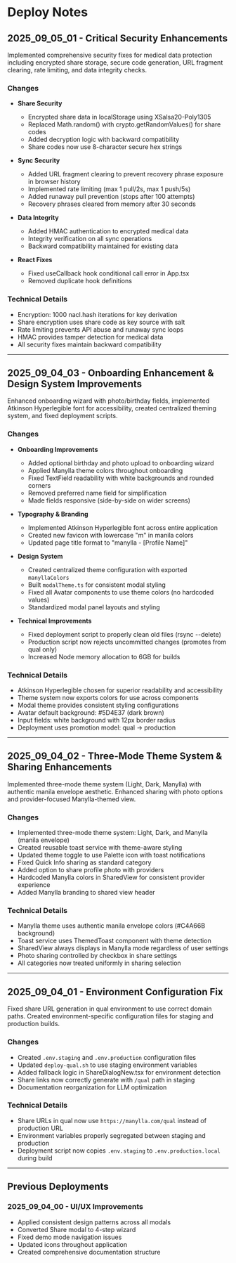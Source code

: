 # Deploy Notes

## 2025_09_05_01 - Critical Security Enhancements
Implemented comprehensive security fixes for medical data protection including encrypted share storage, secure code generation, URL fragment clearing, rate limiting, and data integrity checks.

### Changes
- **Share Security**
  - Encrypted share data in localStorage using XSalsa20-Poly1305
  - Replaced Math.random() with crypto.getRandomValues() for share codes
  - Added decryption logic with backward compatibility
  - Share codes now use 8-character secure hex strings

- **Sync Security**
  - Added URL fragment clearing to prevent recovery phrase exposure in browser history
  - Implemented rate limiting (max 1 pull/2s, max 1 push/5s)
  - Added runaway pull prevention (stops after 100 attempts)
  - Recovery phrases cleared from memory after 30 seconds

- **Data Integrity**
  - Added HMAC authentication to encrypted medical data
  - Integrity verification on all sync operations
  - Backward compatibility maintained for existing data

- **React Fixes**
  - Fixed useCallback hook conditional call error in App.tsx
  - Removed duplicate hook definitions

### Technical Details
- Encryption: 1000 nacl.hash iterations for key derivation
- Share encryption uses share code as key source with salt
- Rate limiting prevents API abuse and runaway sync loops
- HMAC provides tamper detection for medical data
- All security fixes maintain backward compatibility

---

## 2025_09_04_03 - Onboarding Enhancement & Design System Improvements
Enhanced onboarding wizard with photo/birthday fields, implemented Atkinson Hyperlegible font for accessibility, created centralized theming system, and fixed deployment scripts.

### Changes
- **Onboarding Improvements**
  - Added optional birthday and photo upload to onboarding wizard
  - Applied Manylla theme colors throughout onboarding
  - Fixed TextField readability with white backgrounds and rounded corners
  - Removed preferred name field for simplification
  - Made fields responsive (side-by-side on wider screens)

- **Typography & Branding**
  - Implemented Atkinson Hyperlegible font across entire application
  - Created new favicon with lowercase "m" in manila colors
  - Updated page title format to "manylla - [Profile Name]"

- **Design System**
  - Created centralized theme configuration with exported `manyllaColors`
  - Built `modalTheme.ts` for consistent modal styling
  - Fixed all Avatar components to use theme colors (no hardcoded values)
  - Standardized modal panel layouts and styling

- **Technical Improvements**
  - Fixed deployment script to properly clean old files (rsync --delete)
  - Production script now rejects uncommitted changes (promotes from qual only)
  - Increased Node memory allocation to 6GB for builds

### Technical Details
- Atkinson Hyperlegible chosen for superior readability and accessibility
- Theme system now exports colors for use across components
- Modal theme provides consistent styling configurations
- Avatar default background: #5D4E37 (dark brown)
- Input fields: white background with 12px border radius
- Deployment uses promotion model: qual → production

---

## 2025_09_04_02 - Three-Mode Theme System & Sharing Enhancements
Implemented three-mode theme system (Light, Dark, Manylla) with authentic manila envelope aesthetic. Enhanced sharing with photo options and provider-focused Manylla-themed view.

### Changes
- Implemented three-mode theme system: Light, Dark, and Manylla (manila envelope)
- Created reusable toast service with theme-aware styling
- Updated theme toggle to use Palette icon with toast notifications
- Fixed Quick Info sharing as standard category
- Added option to share profile photo with providers
- Hardcoded Manylla colors in SharedView for consistent provider experience
- Added Manylla branding to shared view header

### Technical Details
- Manylla theme uses authentic manila envelope colors (#C4A66B background)
- Toast service uses ThemedToast component with theme detection
- SharedView always displays in Manylla mode regardless of user settings
- Photo sharing controlled by checkbox in share settings
- All categories now treated uniformly in sharing selection

---

## 2025_09_04_01 - Environment Configuration Fix
Fixed share URL generation in qual environment to use correct domain paths. Created environment-specific configuration files for staging and production builds.

### Changes
- Created `.env.staging` and `.env.production` configuration files
- Updated `deploy-qual.sh` to use staging environment variables
- Added fallback logic in ShareDialogNew.tsx for environment detection
- Share links now correctly generate with `/qual` path in staging
- Documentation reorganization for LLM optimization

### Technical Details
- Share URLs in qual now use `https://manylla.com/qual` instead of production URL
- Environment variables properly segregated between staging and production
- Deployment script now copies `.env.staging` to `.env.production.local` during build

---

## Previous Deployments

### 2025_09_04_00 - UI/UX Improvements
- Applied consistent design patterns across all modals
- Converted Share modal to 4-step wizard
- Fixed demo mode navigation issues
- Updated icons throughout application
- Created comprehensive documentation structure
